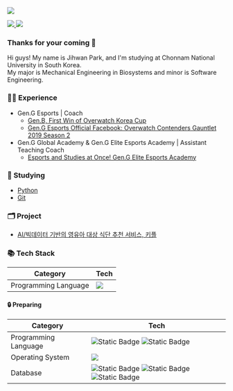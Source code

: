 <img src="https://capsule-render.vercel.app/api?type=waving&color=0:F8B195,50:F67280,100:C06C84&text=Latency's%20Devhub%20🧑🏻‍💻%20&fontColor=f7f5f5&textBg=282829&fontSize=40&fontAlign=75&fontAlignY=43&animation=fadeIn&height=250&section=header"/>

<p>
  <a href="https://www.instagram.com/latencydev/" target="_blank">
    <img src="https://img.shields.io/badge/Instagram-white?style=flat-square&logo=instagram&logoColor=white&labelColor=%23E4405F&color=%23E4405F&link=https%3A%2F%2Fwww.instagram.com%2Flatencydev%2F"/>
  </a>
  <img src="https://img.shields.io/badge/latency%40kakao.com-%23EA4335?style=flat-square&logo=gmail&logoColor=white&labelColor=%23EA4335&color=%23EA4335"/>
</p>

<h3>Thanks for your coming 🥰</h3>

Hi guys! My name is Jihwan Park, and I'm studying at Chonnam National University in South Korea. <br>
My major is Mechanical Engineering in Biosystems and minor is Software Engineering. <br>

<h3> 🏃🏻 Experience </h3>

  - Gen.G Esports | Coach
    + [Gen.B, First Win of Overwatch Korea Cup](http://m.newstap.co.kr/news/articleView.html?idxno=97211)
    + [Gen.G Esports Official Facebook: Overwatch Contenders Gauntlet 2019 Season 2](https://www.facebook.com/GenGesports/posts/pfbid037irT8V6ZFazejexPymMaA4byQEdgHhh8ZddioBSMKBE2s6gZFABgwf5oYzTVtpzgl)
  - Gen.G Global Academy & Gen.G Elite Esports Academy | Assistant Teaching Coach
    + [Esports and Studies at Once! Gen.G Elite Esports Academy](https://youtu.be/fgHU_Z4Aojg?t=103)

<h3> 📝 Studying </h3>

  - [Python](https://github.com/Latencygg/Latencygg/tree/main/Python)
  - [Git](https://github.com/Latencygg/Latencygg/tree/main/Git)

<h3> 🗂️ Project </h3>

  - [AI/빅데이터 기반의 영유아 대상 식단 추천 서비스, 키플](https://github.com/Latencygg/kipl)

<h3>📚 Tech Stack</h3>

| Category | Tech |
| --- | --- |
| Programming Language | <img src="https://img.shields.io/badge/Python-white?style=flat-square&logo=python&logoColor=white&labelColor=%233776AB&color=%233776AB"/> |

<h4>🔒 Preparing</h4>

  | Category | Tech |
  | --- | --- |
  | Programming Language | <img alt="Static Badge" src="https://img.shields.io/badge/C%2B%2B-%2300599C?style=flat-square&logo=cplusplus&logoColor=white&labelColor=%2300599C"> <img alt="Static Badge" src="https://img.shields.io/badge/Go-%2300ADD8?style=flat-square&logo=go&logoColor=white&labelColor=%2300ADD8"> |
  | Operating System | <img src="https://img.shields.io/badge/Linux-white?style=flat-square&logo=linux&logoColor=white&labelColor=%23003366&color=%23003366"/> |
  | Database | <img alt="Static Badge" src="https://img.shields.io/badge/MySQL-%234479A1?style=flat-square&logo=mysql&logoColor=white&labelColor=%234479A1"> <img alt="Static Badge" src="https://img.shields.io/badge/Redis-%23DC382D?style=flat-square&logo=redis&logoColor=white&labelColor=%23DC382D"> <img alt="Static Badge" src="https://img.shields.io/badge/MongoDB-%2347A248?style=flat-square&logo=mongodb&logoColor=white&labelColor=%2347A248"> |
